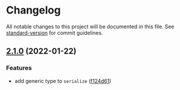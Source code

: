# Changelog

All notable changes to this project will be documented in this file. See [standard-version](https://github.com/conventional-changelog/standard-version) for commit guidelines.

## [2.1.0](https://github.com/binarytf/binarytf/compare/v1.0.0...v2.1.0) (2022-01-22)

### Features

-   add generic type to `serialize` ([f124d61](https://github.com/binarytf/binarytf/commit/f124d6113104783ef55a97c59c1893f76df0e944))
